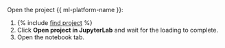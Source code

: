 Open the project {{ ml-platform-name }}:

1. {% include [find project](../../_includes/datasphere/ui-find-project.md) %}
1. Click **Open project in JupyterLab** and wait for the loading to complete.
1. Open the notebook tab.